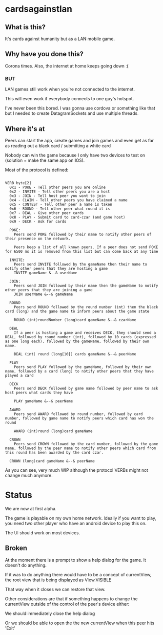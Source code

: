 # cardsagainstlan

## What is this?

It's cards against humanity but as a LAN mobile game.

## Why have you done this?

Corona times. Also, the internet at home keeps going down :(

### BUT

LAN games still work when you're not connected to the internet.

This will even work if everybody connects to one guy's hotspot.

I've never been this bored. I was gonna use cordova or something like that but I needed to create DatagramSockets and use multiple threads.


## Where it's at

Peers can start the app, create games and join games and even get as far as reading out a black card / submitting a white card

Nobody can win the game because I only have two devices to test on (solution = make the same app on IOS).

Most of the protocol is defined:

```

VERB byte[2]
  0x1 - POKE - Tell other peers you are online
  0x2 - INVITE - Tell other peers you are a host
  0x3 - JOIN - Tell host peer you want to join
  0x4 - CLAIM - Tell other peers you have claimed a name
  0x5 - CONTEST - Tell other peer a name is taken
  0x6 - ROUND - Tell other peer what round it is
  0x7 - DEAL - Give other peer cards
  0x8 - PLAY - Submit card to card-czar (and game host)
  0x9 - DECK - Ask for cards

  POKE:
    Peers send POKE followed by their name to notify other peers of their presence on the network.

    Peers keep a list of all known peers. If a peer does not send POKE for 6500 ms it is removed from this list but can come back at any time

  INVITE:
    Peers send INVITE followed by the gameName then their name to notify other peers that they are hosting a game
    INVITE gameName &--& userName

  JOIN:
    Peers send JOIN followed by their name then the gameName to notify other peers that they are joining a game
    JOIN userName &--& gameName

  ROUND
    Peers send ROUND followed by the round number (int) then the black card (long) and the game name to inform peers about the game state

    ROUND (int)roundNumber (long)card gameName &--& czarName

  DEAL
    If a peer is hosting a game and receives DECK, they should send a DEAL, followed by round number (int), followed by 10 cards (expressed as one long each), followed by the gameName, followed by their own name.

    DEAL (int) round (long[10]) cards gameName &--& peerName

  PLAY
    Peers send PLAY followed by the gameName, followed by their own name, followed by a card (long) to notify other peers that they have played a card

  DECK
    Peers send DECK followed by game name followed by peer name to ask host peers what cards they have

    PLAY gameName &--& peerName

  AWARD
    Peers send AWARD followed by round number, followed by card number, followed by game name to notify peers which card has won the round

    AWARD (int)round (long)card gameName

  CROWN
    Peers send CROWN followed by the card number, followed by the game name, followed by the peer name to notify other peers which card from this round has been awarded by the card czar.

  CROWN (long)card gameName &--& peerName

```

As you can see, very much WIP although the protocol VERBs might not change much anymore.

# Status

We are now at first alpha.

The game is playable on my own home network. Ideally if you want to play, you need two other player who have an android device to play this on.

The UI should work on most devices.

## Broken

At the moment there is a prompt to show a help dialog for the game. It doesn't do anything.

If it was to do anything there would have to be a concept of currentView, the root view that is being displayed as View.VISIBLE

That way when it closes we can restore that view.

Other considerations are that if something happens to change the currentView outside of the control of the peer's device either:

We should immediately close the help dialog

Or we should be able to open the the new currentView when this peer hits 'Exit'
